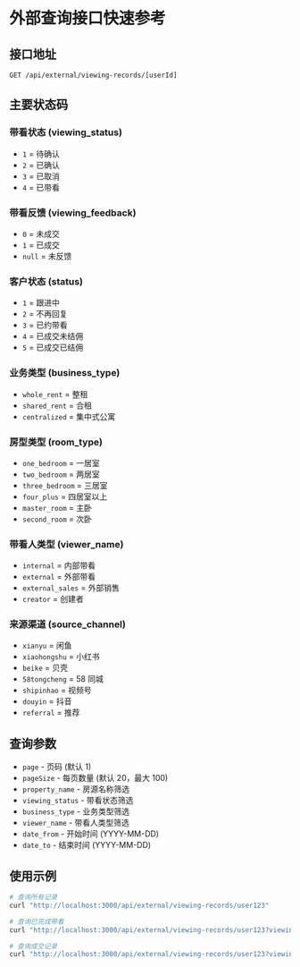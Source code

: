 # 外部查询接口快速参考

## 接口地址

```
GET /api/external/viewing-records/[userId]
```

## 主要状态码

### 带看状态 (viewing_status)

- `1` = 待确认
- `2` = 已确认
- `3` = 已取消
- `4` = 已带看

### 带看反馈 (viewing_feedback)

- `0` = 未成交
- `1` = 已成交
- `null` = 未反馈

### 客户状态 (status)

- `1` = 跟进中
- `2` = 不再回复
- `3` = 已约带看
- `4` = 已成交未结佣
- `5` = 已成交已结佣

### 业务类型 (business_type)

- `whole_rent` = 整租
- `shared_rent` = 合租
- `centralized` = 集中式公寓

### 房型类型 (room_type)

- `one_bedroom` = 一居室
- `two_bedroom` = 两居室
- `three_bedroom` = 三居室
- `four_plus` = 四居室以上
- `master_room` = 主卧
- `second_room` = 次卧

### 带看人类型 (viewer_name)

- `internal` = 内部带看
- `external` = 外部带看
- `external_sales` = 外部销售
- `creator` = 创建者

### 来源渠道 (source_channel)

- `xianyu` = 闲鱼
- `xiaohongshu` = 小红书
- `beike` = 贝壳
- `58tongcheng` = 58 同城
- `shipinhao` = 视频号
- `douyin` = 抖音
- `referral` = 推荐

## 查询参数

- `page` - 页码 (默认 1)
- `pageSize` - 每页数量 (默认 20，最大 100)
- `property_name` - 房源名称筛选
- `viewing_status` - 带看状态筛选
- `business_type` - 业务类型筛选
- `viewer_name` - 带看人类型筛选
- `date_from` - 开始时间 (YYYY-MM-DD)
- `date_to` - 结束时间 (YYYY-MM-DD)

## 使用示例

```bash
# 查询所有记录
curl "http://localhost:3000/api/external/viewing-records/user123"

# 查询已完成带看
curl "http://localhost:3000/api/external/viewing-records/user123?viewing_status=4"

# 查询成交记录
curl "http://localhost:3000/api/external/viewing-records/user123?viewing_feedback=1"
```
